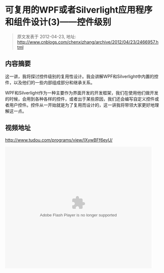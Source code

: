 # 可复用的WPF或者Silverlight应用程序和组件设计(3)&mdash;&mdash;控件级别 
> 原文发表于 2012-04-23, 地址: http://www.cnblogs.com/chenxizhang/archive/2012/04/23/2466957.html 


<h2>内容摘要</h2> <p>这一讲，我将探讨控件级别的复用性设计。我会讲解WPF和Silverlight中内置的控件，以及他们的一些内部组成部分和继承关系。</p> <p>WPF和Silverlight作为一种主要作为界面开发的开发框架，我们在使用他们做开发的时候，会用到各种各样的控件，或者出于某些原因，我们还会编写自定义控件或者用户控件。控件从一开始就是为了复用而设计的，这一讲我将带领大家更好地理解这一点。</p> <h2>视频地址</h2> <p><a href="http://www.tudou.com/programs/view/IXywBFf6eyU/">http://www.tudou.com/programs/view/IXywBFf6eyU/</a></p> <p><embed src="http://www.tudou.com/v/IXywBFf6eyU/&amp;rpid=101037296&amp;resourceId=101037296_05_05_99/v.swf" type="application/x-shockwave-flash" allowscriptaccess="always" allowfullscreen="true" wmode="opaque" width="480" height="400"></embed></p>